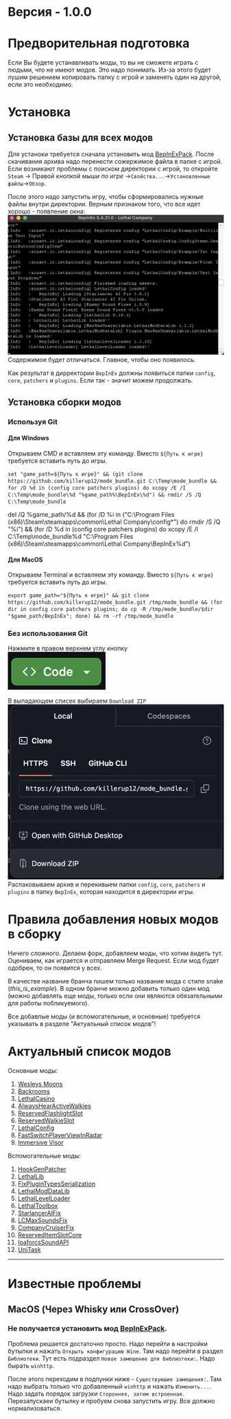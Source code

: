 # Версия - 1.0.0

# Предворительная подготовка

Если Вы будете устанавливать моды, то вы не сможете играть с людьми, что не имеют модов. Это надо понимать. Из-за этого будет лушим решением копировать папку с игрой и заменять один на другой, если это необходимо.

# Установка

## Установка базы для всех модов

Для устаноки требуется сначала установить мод [BepInExPack](https://thunderstore.io/c/lethal-company/p/BepInEx/BepInExPack/). После скачивания архива надо перенести сожержимое файла в папке с игрой. Если возникают проблемы с поиском директории с игрой, то откройте `Steam` -> Правой *кнопкой мыши по игре* ->`Свойства...`->`Установленные файлы`->`Обзор`.

После этого надо запустить игру, чтобы сформировались нужные файлы внутри директории. Верным признаком того, что все идет хорошо - появление окна: ![1726393519136](images/README/1726393519136.png)
Содержимое будет отличаться. Главное, чтобы оно появилось.

Как результат в дирректории `BepInEx` должны появиться папки `config`, `core`, `patchers` и `plugins`. Если так - значит можем продолжать.

## Установка сборки модов

### Используя Git

#### Для Windows

Открываем CMD и вставляем эту команду. Вместо `${Путь к игре}` требуется вставить путь до игры.

```
set "game_path=${Путь к игре}" && (git clone https://github.com/killerup12/mode_bundle.git C:\Temp\mode_bundle && for /D %d in (config core patchers plugins) do xcopy /E /I C:\Temp\mode_bundle\%d "%game_path%\BepInEx\%d") && rmdir /S /Q C:\Temp\mode_bundle
```

del /Q %game_path/%d && (for /D %i in ("C:\Program Files (x86)\Steam\steamapps\common\Lethal Company\config\*") do rmdir /S /Q "%i") && (for /D %d in (config core patchers plugins) do xcopy /E /I C:\Temp\mode_bundle\%d "C:\Program Files (x86)\Steam\steamapps\common\Lethal Company\BepInEx\%d")

#### Для MacOS

Открываем Terminal и вставляем эту команду. Вместо `${Путь к игре}` требуется вставить путь до игры.

```
export game_path="${Путь к игре}" && git clone https://github.com/killerup12/mode_bundle.git /tmp/mode_bundle && (for dir in config core patchers plugins; do cp -R /tmp/mode_bundle/$dir "$game_path/BepInEx"; done) && rm -rf /tmp/mode_bundle
```

### Без использования Git

Нажмите в правом верхнем углу кнопку
![1726398438879](images/README/1726398438879.png)

В выпадающем списек выбираем `Download ZIP`
![1726398525856](images/README/1726398525856.png)
Распаковываем архив и перекивыем папки `config`, `core`, `patchers` и `plugins` в папку `BepInEx`, которая находится в директории игры.

# Правила добавления новых модов в сборку

Ничего сложного. Делаем форк, добавляем моды, что хотим видеть тут. Оцениваем, как играется и отправляем Merge Request. Если мод будет одобрен, то он появится у всех.

В качестве название бранча пишем только название мода с стиле snake (*this_is_example*). В одном бранче можно добавить только один мод (можно добавлять еще моды, только если они являются обязательными для работы побликуемого).

Все добавлые моды (и вспомогательные, и основные) требуется указывать в разделе "Актуальный список модов"!

# Актуальный список модов

Основные моды:

1. [Wesleys Moons](https://thunderstore.io/c/lethal-company/p/Magic_Wesley/Wesleys_Moons/)
2. [Backrooms](https://thunderstore.io/c/lethal-company/p/Backrooms/Backrooms/)
3. [LethalCasino](https://thunderstore.io/c/lethal-company/p/mrgrm7/LethalCasino/)
4. [AlwaysHearActiveWalkies](https://thunderstore.io/c/lethal-company/p/Suskitech/AlwaysHearActiveWalkies/)
5. [ReservedFlashlightSlot](https://thunderstore.io/c/lethal-company/p/FlipMods/ReservedFlashlightSlot/)
6. [ReservedWalkieSlot](https://thunderstore.io/c/lethal-company/p/FlipMods/ReservedWalkieSlot/)
7. [LethalConfig](https://thunderstore.io/c/lethal-company/p/AinaVT/LethalConfig/)
8. [FastSwitchPlayerViewInRadar](https://thunderstore.io/c/lethal-company/p/kRYstall9/FastSwitchPlayerViewInRadar/)
9. [Immersive Visor](https://thunderstore.io/c/lethal-company/p/Woecust/Immersive_Visor/)

Вспомогательные моды:

1. [HookGenPatcher](https://thunderstore.io/c/lethal-company/p/Evaisa/HookGenPatcher/)
2. [LethalLib](https://thunderstore.io/c/lethal-company/p/Evaisa/LethalLib/)
3. [FixPluginTypesSerialization](https://thunderstore.io/c/lethal-company/p/Evaisa/FixPluginTypesSerialization/)
4. [LethalModDataLib](https://thunderstore.io/c/lethal-company/p/MaxWasUnavailable/LethalModDataLib/)
5. [LethalLevelLoader](https://thunderstore.io/c/lethal-company/p/IAmBatby/LethalLevelLoader/)
6. [LethalToolbox](https://thunderstore.io/c/lethal-company/p/IAmBatby/LethalToolbox/)
7. [StarlancerAIFix](https://thunderstore.io/c/lethal-company/p/AudioKnight/StarlancerAIFix/)
8. [LCMaxSoundsFix](https://thunderstore.io/c/lethal-company/p/Hardy/LCMaxSoundsFix/)
9. [CompanyCruiserFix](https://thunderstore.io/c/lethal-company/p/DiFFoZ/CompanyCruiserFix/)
10. [ReservedItemSlotCore](https://thunderstore.io/c/lethal-company/p/FlipMods/ReservedItemSlotCore/)
11. [loaforcsSoundAPI](https://thunderstore.io/c/lethal-company/p/loaforc/loaforcsSoundAPI/)
12. [UniTask](https://thunderstore.io/c/lethal-company/p/Bobbie/UniTask/)

---

# Известные проблемы

## MacOS (Через Whisky или CrossOver)

### Не получается установить мод [BepInExPack](https://thunderstore.io/c/lethal-company/p/BepInEx/BepInExPack/).

Проблема решается достаточно просто. Надо перейти в настройки бутылки и нажать `Открыть конфигурацию Wine`. Там надо перейти в раздел `Библиотеки`. Тут есть подраздел `Новое замещение для библиотеки:`. Надо бырать `winhttp`.

После этого переходим в подпунки ниже - `Существуюшие замещения:`. Там надо выбрать только что добавленный `winhttp` и нажать `Изменить...`. Надо задать порядок загрузки `Сторонняя, затем встроенная`. Перезапускаеи бутылку и пробуем снова запустить игру. Все должно нормализоваться.
